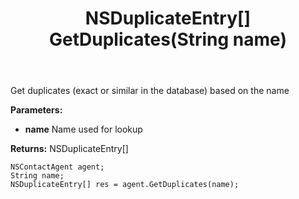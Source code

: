 ﻿---
uid: crmscript_ref_NSContactAgent_GetDuplicates
title: NSDuplicateEntry[] GetDuplicates(String name)
intellisense: NSContactAgent.GetDuplicates
keywords: NSContactAgent, GetDuplicates
so.topic: reference
---

Get duplicates (exact or similar in the database) based on the name

**Parameters:**
 - **name** Name used for lookup

**Returns:** NSDuplicateEntry[]

```crmscript
NSContactAgent agent;
String name;
NSDuplicateEntry[] res = agent.GetDuplicates(name);
```

